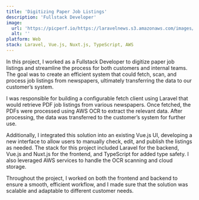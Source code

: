 ```yaml
---
title: 'Digitizing Paper Job Listings'
description: 'Fullstack Developer'
image:
  url: 'https://picperf.io/https://laravelnews.s3.amazonaws.com/images/laravel-featured.png'
  alt: ''
platform: Web
stack: Laravel, Vue.js, Nuxt.js, TypeScript, AWS
---
```


In this project, I worked as a Fullstack Developer to digitize paper job listings and streamline the process for both customers and internal teams. The goal was to create an efficient system that could fetch, scan, and process job listings from newspapers, ultimately transferring the data to our customer’s system.

I was responsible for building a configurable fetch client using Laravel that would retrieve PDF job listings from various newspapers. Once fetched, the PDFs were processed using AWS OCR to extract the relevant data. After processing, the data was transferred to the customer’s system for further use.

Additionally, I integrated this solution into an existing Vue.js UI, developing a new interface to allow users to manually check, edit, and publish the listings as needed. The stack for this project included Laravel for the backend, Vue.js and Nuxt.js for the frontend, and TypeScript for added type safety. I also leveraged AWS services to handle the OCR scanning and cloud storage.

Throughout the project, I worked on both the frontend and backend to ensure a smooth, efficient workflow, and I made sure that the solution was scalable and adaptable to different customer needs.